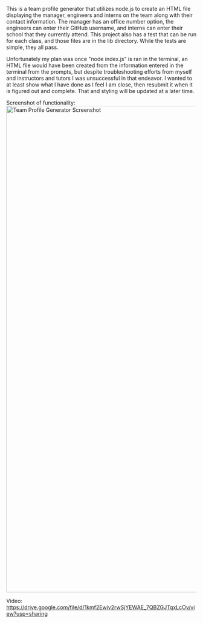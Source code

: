 This is a team profile generator that utilizes node.js to create an HTML file displaying the manager, engineers and interns on the team along with their contact information. The manager has an office number option, the engineers can enter their GitHub username, and interns can enter their school that they currently attend. This project also has a test that can be run for each class, and those files are in the lib directory. While the tests are simple, they all pass.

Unfortunately my plan was once "node index.js" is ran in the terminal, an HTML file would have been created from the information entered in the terminal from the prompts, but despite troubleshooting efforts from myself and instructors and tutors I was unsuccessful in that endeavor. I wanted to at least show what I have done as I feel I am close, then resubmit it when it is figured out and complete. That and styling will be updated at a later time.


Screenshot of functionality: <img width="1288" alt="Team Profile Generator Screenshot" src="https://user-images.githubusercontent.com/65679950/126047503-99a63785-6cf2-45ab-8deb-d86c2aaf190b.png">

Video: https://drive.google.com/file/d/1kmf2Ewiv2rwSjYEWAE_7QBZGJTqxLcOv/view?usp=sharing
